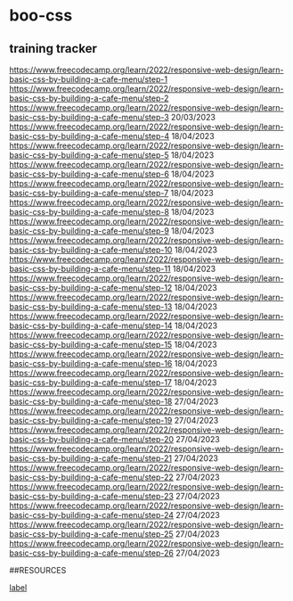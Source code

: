 # boo-css
## training tracker 
https://www.freecodecamp.org/learn/2022/responsive-web-design/learn-basic-css-by-building-a-cafe-menu/step-1
https://www.freecodecamp.org/learn/2022/responsive-web-design/learn-basic-css-by-building-a-cafe-menu/step-2
https://www.freecodecamp.org/learn/2022/responsive-web-design/learn-basic-css-by-building-a-cafe-menu/step-3 20/03/2023
https://www.freecodecamp.org/learn/2022/responsive-web-design/learn-basic-css-by-building-a-cafe-menu/step-4 18/04/2023
https://www.freecodecamp.org/learn/2022/responsive-web-design/learn-basic-css-by-building-a-cafe-menu/step-5 18/04/2023
https://www.freecodecamp.org/learn/2022/responsive-web-design/learn-basic-css-by-building-a-cafe-menu/step-6 18/04/2023
https://www.freecodecamp.org/learn/2022/responsive-web-design/learn-basic-css-by-building-a-cafe-menu/step-7 18/04/2023
https://www.freecodecamp.org/learn/2022/responsive-web-design/learn-basic-css-by-building-a-cafe-menu/step-8 18/04/2023
https://www.freecodecamp.org/learn/2022/responsive-web-design/learn-basic-css-by-building-a-cafe-menu/step-9 18/04/2023
https://www.freecodecamp.org/learn/2022/responsive-web-design/learn-basic-css-by-building-a-cafe-menu/step-10 18/04/2023
https://www.freecodecamp.org/learn/2022/responsive-web-design/learn-basic-css-by-building-a-cafe-menu/step-11 18/04/2023
https://www.freecodecamp.org/learn/2022/responsive-web-design/learn-basic-css-by-building-a-cafe-menu/step-12 18/04/2023
https://www.freecodecamp.org/learn/2022/responsive-web-design/learn-basic-css-by-building-a-cafe-menu/step-13 18/04/2023
https://www.freecodecamp.org/learn/2022/responsive-web-design/learn-basic-css-by-building-a-cafe-menu/step-14 18/04/2023
https://www.freecodecamp.org/learn/2022/responsive-web-design/learn-basic-css-by-building-a-cafe-menu/step-15 18/04/2023
https://www.freecodecamp.org/learn/2022/responsive-web-design/learn-basic-css-by-building-a-cafe-menu/step-16 18/04/2023
https://www.freecodecamp.org/learn/2022/responsive-web-design/learn-basic-css-by-building-a-cafe-menu/step-17 18/04/2023
https://www.freecodecamp.org/learn/2022/responsive-web-design/learn-basic-css-by-building-a-cafe-menu/step-18 27/04/2023
https://www.freecodecamp.org/learn/2022/responsive-web-design/learn-basic-css-by-building-a-cafe-menu/step-19 27/04/2023
https://www.freecodecamp.org/learn/2022/responsive-web-design/learn-basic-css-by-building-a-cafe-menu/step-20 27/04/2023
https://www.freecodecamp.org/learn/2022/responsive-web-design/learn-basic-css-by-building-a-cafe-menu/step-21 27/04/2023
https://www.freecodecamp.org/learn/2022/responsive-web-design/learn-basic-css-by-building-a-cafe-menu/step-22 27/04/2023
https://www.freecodecamp.org/learn/2022/responsive-web-design/learn-basic-css-by-building-a-cafe-menu/step-23 27/04/2023
https://www.freecodecamp.org/learn/2022/responsive-web-design/learn-basic-css-by-building-a-cafe-menu/step-24 27/04/2023
https://www.freecodecamp.org/learn/2022/responsive-web-design/learn-basic-css-by-building-a-cafe-menu/step-25 27/04/2023
https://www.freecodecamp.org/learn/2022/responsive-web-design/learn-basic-css-by-building-a-cafe-menu/step-26 27/04/2023

##RESOURCES

[label](https://developer.mozilla.org/en-US/docs/Learn/CSS/Introduction_to_CSS)